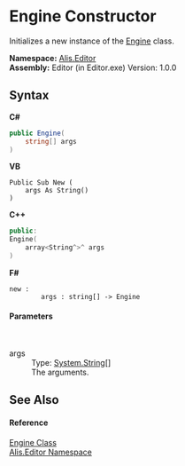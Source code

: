 # Engine Constructor 
 

Initializes a new instance of the <a href="ac636e5e-fe33-ad6c-1056-e734fd312c5d">Engine</a> class.

**Namespace:**&nbsp;<a href="b150ade4-39de-a232-5f06-d3cdc1b2c538">Alis.Editor</a><br />**Assembly:**&nbsp;Editor (in Editor.exe) Version: 1.0.0

## Syntax

**C#**<br />
``` C#
public Engine(
	string[] args
)
```

**VB**<br />
``` VB
Public Sub New ( 
	args As String()
)
```

**C++**<br />
``` C++
public:
Engine(
	array<String^>^ args
)
```

**F#**<br />
``` F#
new : 
        args : string[] -> Engine
```


#### Parameters
&nbsp;<dl><dt>args</dt><dd>Type: <a href="https://docs.microsoft.com/dotnet/api/system.string" target="_blank">System.String</a>[]<br />The arguments.</dd></dl>

## See Also


#### Reference
<a href="ac636e5e-fe33-ad6c-1056-e734fd312c5d">Engine Class</a><br /><a href="b150ade4-39de-a232-5f06-d3cdc1b2c538">Alis.Editor Namespace</a><br />